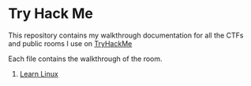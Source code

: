 # Try Hack Me

This repository contains my walkthrough documentation for all the CTFs and public rooms I use on [TryHackMe](https://tryhackme.com/)

Each file contains the walkthrough of the room.

1. [Learn Linux](./learn-linux.md)
